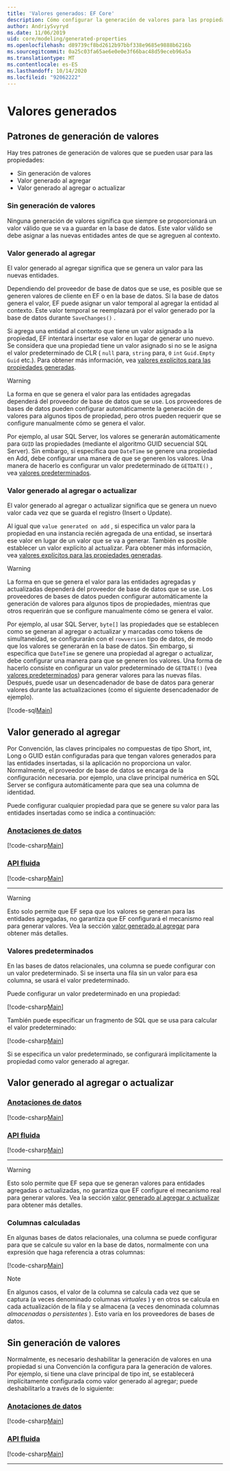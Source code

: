 ```yaml
---
title: 'Valores generados: EF Core'
description: Cómo configurar la generación de valores para las propiedades al usar Entity Framework Core
author: AndriySvyryd
ms.date: 11/06/2019
uid: core/modeling/generated-properties
ms.openlocfilehash: d89739cf8bd2612b97bbf338e9685e9888b6216b
ms.sourcegitcommit: 0a25c03fa65ae6e0e0e3f66bac48d59eceb96a5a
ms.translationtype: MT
ms.contentlocale: es-ES
ms.lasthandoff: 10/14/2020
ms.locfileid: "92062222"
---
```

# <a name="generated-values"></a>Valores generados

## <a name="value-generation-patterns"></a>Patrones de generación de valores

Hay tres patrones de generación de valores que se pueden usar para las propiedades:

* Sin generación de valores
* Valor generado al agregar
* Valor generado al agregar o actualizar

### <a name="no-value-generation"></a>Sin generación de valores

Ninguna generación de valores significa que siempre se proporcionará un valor válido que se va a guardar en la base de datos. Este valor válido se debe asignar a las nuevas entidades antes de que se agreguen al contexto.

### <a name="value-generated-on-add"></a>Valor generado al agregar

El valor generado al agregar significa que se genera un valor para las nuevas entidades.

Dependiendo del proveedor de base de datos que se use, es posible que se generen valores de cliente en EF o en la base de datos. Si la base de datos genera el valor, EF puede asignar un valor temporal al agregar la entidad al contexto. Este valor temporal se reemplazará por el valor generado por la base de datos durante `SaveChanges()` .

Si agrega una entidad al contexto que tiene un valor asignado a la propiedad, EF intentará insertar ese valor en lugar de generar uno nuevo. Se considera que una propiedad tiene un valor asignado si no se le asigna el valor predeterminado de CLR ( `null` para, `string` para, `0` `int` `Guid.Empty` `Guid` etc.). Para obtener más información, vea [valores explícitos para las propiedades generadas](xref:core/saving/explicit-values-generated-properties).

> [!WARNING]
> La forma en que se genera el valor para las entidades agregadas dependerá del proveedor de base de datos que se use. Los proveedores de bases de datos pueden configurar automáticamente la generación de valores para algunos tipos de propiedad, pero otros pueden requerir que se configure manualmente cómo se genera el valor.
>
> Por ejemplo, al usar SQL Server, los valores se generarán automáticamente para `GUID` las propiedades (mediante el algoritmo GUID secuencial SQL Server). Sin embargo, si especifica que `DateTime` se genere una propiedad en Add, debe configurar una manera de que se generen los valores. Una manera de hacerlo es configurar un valor predeterminado de `GETDATE()` , vea [valores predeterminados](#default-values).

### <a name="value-generated-on-add-or-update"></a>Valor generado al agregar o actualizar

El valor generado al agregar o actualizar significa que se genera un nuevo valor cada vez que se guarda el registro (Insert o Update).

Al igual que `value generated on add` , si especifica un valor para la propiedad en una instancia recién agregada de una entidad, se insertará ese valor en lugar de un valor que se va a generar. También es posible establecer un valor explícito al actualizar. Para obtener más información, vea [valores explícitos para las propiedades generadas](xref:core/saving/explicit-values-generated-properties).

> [!WARNING]
> La forma en que se genera el valor para las entidades agregadas y actualizadas dependerá del proveedor de base de datos que se use. Los proveedores de bases de datos pueden configurar automáticamente la generación de valores para algunos tipos de propiedades, mientras que otros requerirán que se configure manualmente cómo se genera el valor.
>
> Por ejemplo, al usar SQL Server, `byte[]` las propiedades que se establecen como se generan al agregar o actualizar y marcadas como tokens de simultaneidad, se configurarán con el `rowversion` tipo de datos, de modo que los valores se generarán en la base de datos. Sin embargo, si especifica que `DateTime` se genere una propiedad al agregar o actualizar, debe configurar una manera para que se generen los valores. Una forma de hacerlo consiste en configurar un valor predeterminado de `GETDATE()` (vea [valores predeterminados](#default-values)) para generar valores para las nuevas filas. Después, puede usar un desencadenador de base de datos para generar valores durante las actualizaciones (como el siguiente desencadenador de ejemplo).
>
> [!code-sql[Main](../../../samples/core/Modeling/FluentAPI/ValueGeneratedOnAddOrUpdate.sql)]

## <a name="value-generated-on-add"></a>Valor generado al agregar

Por Convención, las claves principales no compuestas de tipo Short, int, Long o GUID están configuradas para que tengan valores generados para las entidades insertadas, si la aplicación no proporciona un valor. Normalmente, el proveedor de base de datos se encarga de la configuración necesaria. por ejemplo, una clave principal numérica en SQL Server se configura automáticamente para que sea una columna de identidad.

Puede configurar cualquier propiedad para que se genere su valor para las entidades insertadas como se indica a continuación:

### <a name="data-annotations"></a>[Anotaciones de datos](#tab/data-annotations)

[!code-csharp[Main](../../../samples/core/Modeling/DataAnnotations/ValueGeneratedOnAdd.cs?name=ValueGeneratedOnAdd&highlight=5)]

### <a name="fluent-api"></a>[API fluida](#tab/fluent-api)

[!code-csharp[Main](../../../samples/core/Modeling/FluentAPI/ValueGeneratedOnAdd.cs?name=ValueGeneratedOnAdd&highlight=5)]

***

> [!WARNING]
> Esto solo permite que EF sepa que los valores se generan para las entidades agregadas, no garantiza que EF configurará el mecanismo real para generar valores. Vea la sección [valor generado al agregar](#value-generated-on-add) para obtener más detalles.

### <a name="default-values"></a>Valores predeterminados

En las bases de datos relacionales, una columna se puede configurar con un valor predeterminado. Si se inserta una fila sin un valor para esa columna, se usará el valor predeterminado.

Puede configurar un valor predeterminado en una propiedad:

[!code-csharp[Main](../../../samples/core/Modeling/FluentAPI/DefaultValue.cs?name=DefaultValue&highlight=5)]

También puede especificar un fragmento de SQL que se usa para calcular el valor predeterminado:

[!code-csharp[Main](../../../samples/core/Modeling/FluentAPI/DefaultValueSql.cs?name=DefaultValueSql&highlight=5)]

Si se especifica un valor predeterminado, se configurará implícitamente la propiedad como valor generado al agregar.

## <a name="value-generated-on-add-or-update"></a>Valor generado al agregar o actualizar

### <a name="data-annotations"></a>[Anotaciones de datos](#tab/data-annotations)

[!code-csharp[Main](../../../samples/core/Modeling/DataAnnotations/ValueGeneratedOnAddOrUpdate.cs?name=ValueGeneratedOnAddOrUpdate&highlight=5)]

### <a name="fluent-api"></a>[API fluida](#tab/fluent-api)

[!code-csharp[Main](../../../samples/core/Modeling/FluentAPI/ValueGeneratedOnAddOrUpdate.cs?name=ValueGeneratedOnAddOrUpdate&highlight=5)]

***

> [!WARNING]
> Esto solo permite que EF sepa que se generan valores para entidades agregadas o actualizadas, no garantiza que EF configure el mecanismo real para generar valores. Vea la sección [valor generado al agregar o actualizar](#value-generated-on-add-or-update) para obtener más detalles.

### <a name="computed-columns"></a>Columnas calculadas

En algunas bases de datos relacionales, una columna se puede configurar para que se calcule su valor en la base de datos, normalmente con una expresión que haga referencia a otras columnas:

[!code-csharp[Main](../../../samples/core/Modeling/FluentAPI/ComputedColumn.cs?name=ComputedColumn&highlight=5)]

> [!NOTE]
> En algunos casos, el valor de la columna se calcula cada vez que se captura (a veces denominado columnas *virtuales* ) y en otros se calcula en cada actualización de la fila y se almacena (a veces denominada columnas *almacenadas* o *persistentes* ). Esto varía en los proveedores de bases de datos.

## <a name="no-value-generation"></a>Sin generación de valores

Normalmente, es necesario deshabilitar la generación de valores en una propiedad si una Convención la configura para la generación de valores. Por ejemplo, si tiene una clave principal de tipo int, se establecerá implícitamente configurada como valor generado al agregar; puede deshabilitarlo a través de lo siguiente:

### <a name="data-annotations"></a>[Anotaciones de datos](#tab/data-annotations)

[!code-csharp[Main](../../../samples/core/Modeling/DataAnnotations/ValueGeneratedNever.cs?name=ValueGeneratedNever&highlight=3)]

### <a name="fluent-api"></a>[API fluida](#tab/fluent-api)

[!code-csharp[Main](../../../samples/core/Modeling/FluentAPI/ValueGeneratedNever.cs?name=ValueGeneratedNever&highlight=5)]

***
